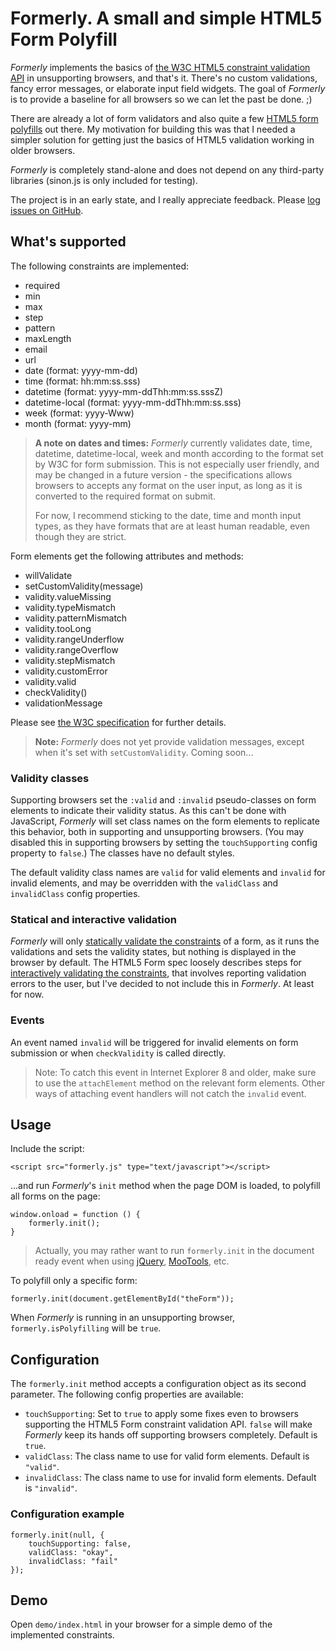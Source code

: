 # Formerly. A small and simple HTML5 Form Polyfill

_Formerly_ implements the basics of [the W3C HTML5 constraint validation API](http://dev.w3.org/html5/spec/constraints.html#the-constraint-validation-api) in unsupporting browsers, and that's it. There's no custom validations, fancy error messages, or elaborate input field widgets. The goal of _Formerly_ is to provide a baseline for all browsers so we can let the past be done. ;)

There are already a lot of form validators and also quite a few [HTML5 form polyfills](https://github.com/Modernizr/Modernizr/wiki/HTML5-Cross-Browser-Polyfills) out there. My motivation for building this was that I needed a simpler solution for getting just the basics of HTML5 validation working in older browsers.

_Formerly_ is completely stand-alone and does not depend on any third-party libraries (sinon.js is only included for testing).

The project is in an early state, and I really appreciate feedback. Please [log issues on GitHub](https://github.com/kjellmorten/formerly/issues).

## What's supported

The following constraints are implemented:

* required
* min
* max
* step
* pattern
* maxLength
* email
* url
* date (format: yyyy-mm-dd)
* time (format: hh:mm:ss.sss)
* datetime (format: yyyy-mm-ddThh:mm:ss.sssZ)
* datetime-local (format: yyyy-mm-ddThh:mm:ss.sss)
* week (format: yyyy-Www)
* month (format: yyyy-mm)

> **A note on dates and times:** _Formerly_ currently validates date, time, datetime, datetime-local, week and month according to the format set by W3C for form submission. This is not especially user friendly, and may be changed in a future version - the specifications allows browsers to accepts any format on the user input, as long as it is converted to the required format on submit.
>
> For now, I recommend sticking to the date, time and month input types, as they have formats that are at least human readable, even though they are strict.

Form elements get the following attributes and methods:

* willValidate
* setCustomValidity(message)
* validity.valueMissing
* validity.typeMismatch
* validity.patternMismatch
* validity.tooLong
* validity.rangeUnderflow
* validity.rangeOverflow
* validity.stepMismatch
* validity.customError
* validity.valid
* checkValidity()
* validationMessage

Please see [the W3C specification](http://dev.w3.org/html5/spec/constraints.html#the-constraint-validation-api) for further details.

> **Note:** _Formerly_ does not yet provide validation messages, except when it's set with `setCustomValidity`. Coming soon...

### Validity classes

Supporting browsers set the `:valid` and `:invalid` pseudo-classes on form elements to indicate their validity status. As this can't be done with JavaScript, _Formerly_ will set class names on the form elements to replicate this behavior, both in supporting and unsupporting browsers. (You may disabled this in supporting browsers by setting the `touchSupporting` config property to `false`.) The classes have no default styles.

The default validity class names are `valid` for valid elements and `invalid` for invalid elements, and may be overridden with the `validClass` and `invalidClass` config properties.

### Statical and interactive validation

_Formerly_ will only [statically validate the constraints](http://dev.w3.org/html5/spec/constraints.html#statically-validate-the-constraints) of a form, as it runs the validations and sets the validity states, but nothing is displayed in the browser by default. The HTML5 Form spec loosely describes steps for [interactively validating the constraints](http://dev.w3.org/html5/spec/constraints.html#interactively-validate-the-constraints), that involves reporting validation errors to the user, but I've decided to not include this in _Formerly_. At least for now.

### Events

An event named `invalid` will be triggered for invalid elements on form submission or when `checkValidity` is called directly.

> Note: To catch this event in Internet Explorer 8 and older, make sure to use the `attachElement` method on the relevant form elements. Other ways of attaching event handlers will not catch the `invalid` event.

## Usage

Include the script:

	<script src="formerly.js" type="text/javascript"></script>

...and run _Formerly_'s `init` method when the page DOM is loaded, to polyfill all forms on the page:

	window.onload = function () {
		formerly.init();
	}

> Actually, you may rather want to run `formerly.init` in the document ready event when using [jQuery](http://www.jquery.com/), [MooTools](http://mootools.net/), etc.
	
To polyfill only a specific form:

	formerly.init(document.getElementById("theForm"));

When _Formerly_ is running in an unsupporting browser, `formerly.isPolyfilling` will be `true`.

## Configuration

The `formerly.init` method accepts a configuration object as its second parameter. The following config properties are available:

* `touchSupporting`: Set to `true` to apply some fixes even to browsers supporting the HTML5 Form constraint validation API. `false` will make _Formerly_ keep its hands off supporting browsers completely. Default is `true`.
* `validClass`: The class name to use for valid form elements. Default is `"valid"`.
* `invalidClass`: The class name to use for invalid form elements. Default is `"invalid"`.

### Configuration example

	formerly.init(null, {
		touchSupporting: false,
		validClass: "okay",
		invalidClass: "fail"
	});

## Demo

Open `demo/index.html` in your browser for a simple demo of the implemented constraints.
